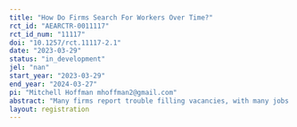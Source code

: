 ```yaml
---
title: "How Do Firms Search For Workers Over Time?"
rct_id: "AEARCTR-0011117"
rct_id_num: "11117"
doi: "10.1257/rct.11117-2.1"
date: "2023-03-29"
status: "in_development"
jel: "nan"
start_year: "2023-03-29"
end_year: "2024-03-27"
pi: "Mitchell Hoffman mhoffman2@gmail.com"
abstract: "Many firms report trouble filling vacancies, with many jobs filled. How do firms adjust wages and non-wage policies over time to fill their jobs? When firms are provided with an opportunity to automatically adjust features of the job such as pay and skill requirements, are they interested in doing so and under what conditions? To address this issue, we will study two randomized controlled trials (RCTs) conducted by a nationwide staffing platform. In the first RCT, firms are presented with different dynamic adjustment policies that the firm is considering. We will examine whether firms choose dynamic wage and quality adjustment features and under what conditions. The second RCT has already been completed by the Platform. In this RCT, some unfilled job slots are randomly assigned bonus wages, allowing estimation of the labor supply elasticity to the firm."
layout: registration
---
```


